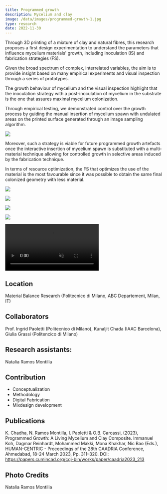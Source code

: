 ```yaml
---
title: Programmed growth
description: Mycelium and clay 
image: /data/images/programmed-growth-1.jpg
type: research
date: 2022-11-30
---
```

Through 3D printing of a mixture of clay and natural fibres, this research proposes a first design experimentation to understand the parameters that influence mycelium materials' growth, including inoculation (IS) and fabrication strategies (FS).

Given the broad spectrum of complex, interrelated variables, the aim is to provide insight based on many empirical experiments and visual inspection through a series of prototypes.

The growth behaviour of mycelium and the visual inspection highlight that the inoculation strategy with a post-inoculation of mycelium in the substrate is the one that assures maximal mycelium colonization.

Through empirical testing, we demonstrated control over the growth process by guiding the manual insertion of mycelium spawn with undulated areas on the printed surface generated through an image sampling algorithm. 

![](/data/images/programmed-growth-3.jpg)

Moreover, such a strategy is viable for future programmed growth artefacts once the interactive insertion of mycelium spawn is substituted with a multi-material technique allowing for controlled growth in selective areas induced by the fabrication technique.

In terms of resource optimization, the FS that optimizes the use of the material is the most favourable since it was possible to obtain the same final colonized geometry with less material. 

![](/data/images/programmed-growth-2.jpg)

![](/data/images/programmed-growth-3.gif)

![](/data/images/programmed-growth-4.jpg)

![](/data/images/programmed-growth-5.jpg)

<p>
    <video src="/data/images/programmed-growth-1.mp4" muted controls autoplay></video>
</p>

## Location
Material Balance Research (Politecnico di Milano, ABC Departement, Milan, IT)

## Collaborators
Prof. Ingrid Paoletti (Politecnico di Milano), Kunaljit Chada (IAAC Barcelona), Giulia Grassi (Politencico di Milano)

## Research assistants:
Natalia Ramos Montilla

## Contribution
- Conceptualization
- Methodology
- Digital Fabrication
- Mixdesign development 

## Publications
K. Chadha, N. Ramos Montilla, I. Paoletti & O.B. Carcassi, (2023), Programmed Growth: A Living Mycelium and Clay Composite. Immanuel Koh, Dagmar Reinhardt, Mohammed Makki, Mona Khakhar, Nic Bao (Eds.), HUMAN-CENTRIC - Proceedings of the 28th CAADRIA Conference, Ahmedabad, 18-24 March 2023, Pp. 311–320. DOI: https://papers.cumincad.org/cgi-bin/works/paper/caadria2023_213

## Photo Credits
Natalia Ramos Montilla

